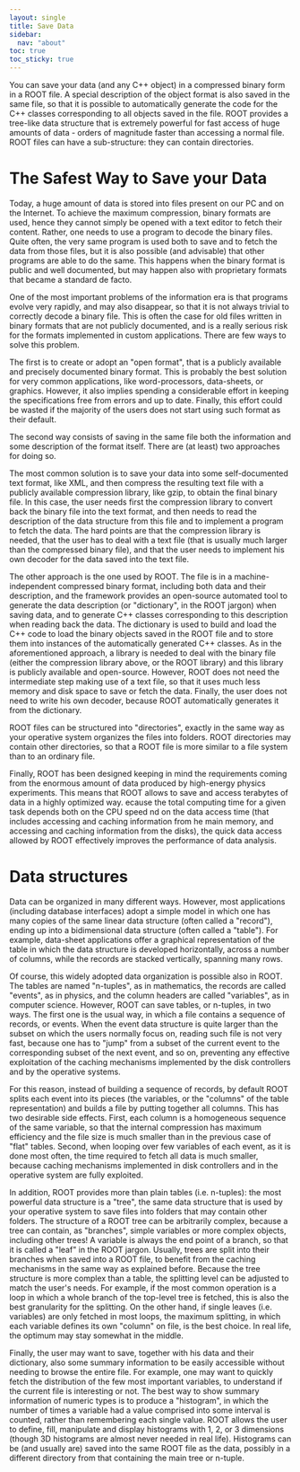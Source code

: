 ```yaml
---
layout: single
title: Save Data
sidebar:
  nav: "about"
toc: true
toc_sticky: true
---
```


You can save your data (and any C++ object) in a compressed binary form in a ROOT
file. A special description of the object format is also saved in the same file,
so that it is possible to automatically generate the code for the C++ classes
corresponding to all objects saved in the file. ROOT provides a tree-like data
structure that is extremely powerful for fast access of huge amounts of data - orders
of magnitude faster than accessing a normal file. ROOT files can have a
sub-structure: they can contain directories.

# The Safest Way to Save your Data

Today, a huge amount of data is stored into files present on our PC and on the
Internet. To achieve the maximum compression, binary formats are used, hence they
cannot simply be opened with a text editor to fetch their content. Rather, one
needs to use a program to decode the binary files. Quite often, the very same
program is used both to save and to fetch the data from those files, but it is
also possible (and advisable) that other programs are able to do the same. This
happens when the binary format is public and well documented, but may happen also
with proprietary formats that became a standard de facto.

One of the most important problems of the information era is that programs evolve
very rapidly, and may also disappear, so that it is not always trivial to correctly
decode a binary file. This is often the case for old files written in binary formats
that are not publicly documented, and is a really serious risk for the formats
implemented in custom applications. There are few ways to solve this problem.

The first is to create or adopt an "open format", that is a publicly available
and precisely documented binary format. This is probably the best solution for
very common applications, like word-processors, data-sheets, or graphics. However,
it also implies spending a considerable effort in keeping the specifications free
from errors and up to date. Finally, this effort could be wasted if the majority
of the users does not start using such format as their default.

The second way consists of saving in the same file both the information and some
description of the format itself. There are (at least) two approaches for doing so.

The most common solution is to save your data into some self-documented text format,
like XML, and then compress the resulting text file with a publicly available
compression library, like gzip, to obtain the final binary file. In this case,
the user needs first the compression library to convert back the binary file into
the text format, and then needs to read the description of the data structure from
this file and to implement a program to fetch the data. The hard points are that
the compression library is needed, that the user has to deal with a text file
(that is usually much larger than the compressed binary file), and that the user
needs to implement his own decoder for the data saved into the text file.

The other approach is the one used by ROOT. The file is in a machine-independent
compressed binary format, including both data and their description, and the
framework provides an open-source automated tool to generate the data description
(or "dictionary", in the ROOT jargon) when saving data, and to generate C++ classes
corresponding to this description when reading back the data. The dictionary is used
to build and load the C++ code to load the binary objects saved in the ROOT file and
to store them into instances of the automatically generated C++ classes. As in the
aforementioned approach, a library is needed to deal with the binary file (either
the compression library above, or the ROOT library) and this library is publicly
available and open-source. However, ROOT does not need the intermediate step making
use of a text file, so that it uses much less memory and disk space to save or
fetch the data. Finally, the user does not need to write his own decoder, because
ROOT automatically generates it from the dictionary.

ROOT files can be structured into "directories", exactly in the same way as your
operative system organizes the files into folders. ROOT directories may contain
other directories, so that a ROOT file is more similar to a file system than to
an ordinary file.

Finally, ROOT has been designed keeping in mind the requirements coming from the
enormous amount of data produced by high-energy physics experiments. This means
that ROOT allows to save and access terabytes of data in a highly optimized way.
ecause the total computing time for a given task depends both on the CPU speed
nd on the data access time (that includes accessing and caching information from
he main memory, and accessing and caching information from the disks), the quick
data access allowed by ROOT effectively improves the performance of data analysis.

# Data structures

Data can be organized in many different ways. However, most applications
(including database interfaces) adopt a simple model in which one has many
copies of the same linear data structure (often called a "record"), ending up
into a bidimensional data structure (often called a "table"). For example,
data-sheet applications offer a graphical representation of the table in which
the data structure is developed horizontally, across a number of columns, while
the records are stacked vertically, spanning many rows.

Of course, this widely adopted data organization is possible also in ROOT. The
tables are named "n-tuples", as in mathematics, the records are called "events",
as in physics, and the column headers are called "variables", as in computer
science. However, ROOT can save tables, or n-tuples, in two ways. The first one
is the usual way, in which a file contains a sequence of records, or events. When
the event data structure is quite larger than the subset on which the users normally
focus on, reading such file is not very fast, because one has to "jump" from a
subset of the current event to the corresponding subset of the next event, and so on,
 preventing any effective exploitation of the caching mechanisms implemented by the
 disk controllers and by the operative systems.

For this reason, instead of building a sequence of records, by default ROOT splits
each event into its pieces (the variables, or the "columns" of the table representation)
and builds a file by putting together all columns. This has two desirable side effects.
First, each column is a homogeneous sequence of the same variable, so that the internal
compression has maximum efficiency and the file size is much smaller than in the previous
case of "flat" tables. Second, when looping over few variables of each event, as it
is done most often, the time required to fetch all data is much smaller, because
caching mechanisms implemented in disk controllers and in the operative system are
fully exploited.

In addition, ROOT provides more than plain tables (i.e. n-tuples): the most powerful
data structure is a "tree", the same data structure that is used by your operative
system to save files into folders that may contain other folders. The structure of
a ROOT tree can be arbitrarily complex, because a tree can contain, as "branches",
simple variables or more complex objects, including other trees! A variable is always
the end point of a branch, so that it is called a "leaf" in the ROOT jargon. Usually,
trees are split into their branches when saved into a ROOT file, to benefit from the
caching mechanisms in the same way as explained before. Because the tree structure is
more complex than a table, the splitting level can be adjusted to match the user's
needs. For example, if the most common operation is a loop in which a whole branch
of the top-level tree is fetched, this is also the best granularity for the splitting.
On the other hand, if single leaves (i.e. variables) are only fetched in most loops,
the maximum splitting, in which each variable defines its own "column" on file, is
the best choice. In real life, the optimum may stay somewhat in the middle.

Finally, the user may want to save, together with his data and their dictionary,
also some summary information to be easily accessible without needing to browse
the entire file. For example, one may want to quickly fetch the distribution of
the few most important variables, to understand if the current file is interesting
or not. The best way to show summary information of numeric types is to produce a
"histogram", in which the number of times a variable had a value comprised into
some interval is counted, rather than remembering each single value. ROOT allows
the user to define, fill, manipulate and display histograms with 1, 2, or 3
dimensions (though 3D histograms are almost never needed in real life). Histograms
can be (and usually are) saved into the same ROOT file as the data, possibly in a
different directory from that containing the main tree or n-tuple.

